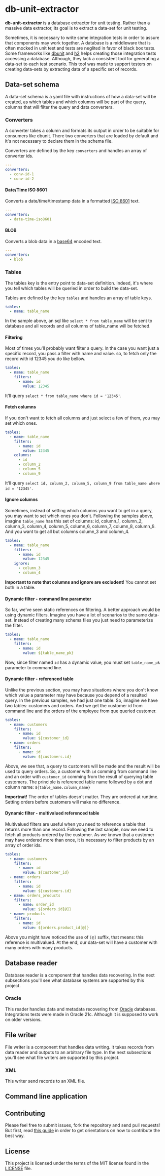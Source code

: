 # db-unit-extractor
**db-unit-extractor** is a database extractor for unit testing. Rather than a massive data extractor, its goal is to extract a data-set for unit testing. 

Sometimes, it is necessary to write some integration tests in order to assure that components may work together. A database is a middleware that is often mocked in unit test and tests are neglited in favor of black box tests. Some frameworks like [dbunit](https://www.dbunit.org/) and [h2](https://www.h2database.com) helps creating those integration tests accessing a database. Although, they lack a consistent tool for generating a data-set to each test scenario. This tool was made to support testers on creating data-sets by extracting data of a specific set of records.

## Data-set schema
A data-set schema is a yaml file with instructions of how a data-set will be created, as which tables and which columns will be part of the query, columns that will filter the query and data converters.

### Converters
A converter takes a column and formats its output in order to be suitable for consumers like dbunit. There two converters that are loaded by default and it's not necessary to declare them in the schema file.

Converters are defined by the key `converters` and handles an array of converter ids.

```yaml
---
converters:
  - conv-id-1
  - conv-id-2
```

#### Date/Time ISO 8601
Converts a date/time/timestamp data in a formatted [ISO 8601](https://en.wikipedia.org/wiki/ISO_8601) text.

```yaml
---
converters:
  - date-time-iso8601
```

#### BLOB
Converts a blob data in a [base64](https://en.wikipedia.org/wiki/Base64) encoded text.

```yaml
---
converters:
  - blob
```

### Tables
The tables key is the entry point to data-set definition. Indeed, it's where you tell which tables will be queried in order to build the data-set.

Tables are defined by the key `tables` and handles an array of table keys.

```yaml
tables:
  - name: table_name
```

In the sample above, an sql like `select * from table_name` will be sent to database and all records and all columns of table_name will be fetched.

#### Filtering
Most of times you'll probably want filter a query. In the case you want just a specific record, you pass a filter with name and value. so, to fetch only the record with id 12345 you do like bellow.

```yaml
tables:
  - name: table_name
    filters:
      - name: id
        value: 12345
```

It'll query `select * from table_name where id = '12345'`.

#### Fetch columns
If you don't want to fetch all columns and just select a few of them, you may set which ones.

```yaml
tables:
  - name: table_name
    filters:
      - name: id
        value: 12345
    columns:
      - id
      - column_2
      - column_5
      - column_9
```

It'll query `select id, column_2, column_5, column_9 from table_name where id = '12345'`.

#### Ignore columns
Sometimes, instead of setting which columns you want to get in a query, you may want to set which ones you don't. Following the samples above, imagine `table_name` has this set of columns: id, column_1, column_2, column_3, column_4, column_5, column_6, column_7, column_8, column_9. And you want to get all but columns column_3 and column_4.

```yaml
tables:
  - name: table_name
    filters:
      - name: id
        value: 12345
    ignore:
      - column_3
      - column_4
```

**Important to note that columns and ignore are excludent!** You cannot set both in a table.

#### Dynamic filter - command line parameter
So far, we've seen static references on filtering. A better approach would be using dynamic filters. Imagine you have a lot of scenarios to the same data-set. Instead of creating many schema files you just need to parameterize the filter.

```yaml
tables:
  - name: table_name
    filters:
      - name: id
        value: ${table_name_pk}
```

Now, since filter named `id` has a dynamic value, you must set `table_name_pk` parameter to command line.

#### Dynamic filter - referenced table
Unlike the previous section, you may have situations where you don't know which value a parameter may have because you depend of a resulted query. In the previous samples, we had just one table. So, imagine we have two tables: customers and orders. And we get the customer id from command line and the orders of the employee from que queried customer.

```yaml
tables:
  - name: customers
    filters:
      - name: id
        value: ${customer_id}
  - name: orders
    filters:
      - name: id
        value: ${customers.id}
```

Above, we see that, a query to customers will be made and the result will be used to query orders. So, a customer with `id` comming from command line and an order with `customer_id` comming from the result of querying table customers. The principle is referenced table name followed by a dot and column name: `${table_name.column_name}`

**Importnat!** The order of tables doesn't matter. They are ordered at runtime. Setting orders before customers will make no difference.

#### Dynamic filter - multivalued referenced table
Multivalued filters are useful when you need to reference a table that returns more than one record. Following the last sample, now we need to fetch all products ordered by the customer. As we known that a customer may have ordered more than once, it is necessary to filter products by an array of order ids.

```yaml
tables:
  - name: customers
    filters:
      - name: id
        value: ${customer_id}
  - name: orders
    filters:
      - name: id
        value: ${customers.id}
  - name: orders_products
    filters:
      - name: order_id
        value: ${orders.id[@]}
  - name: products
    filters:
      - name: id
        value: ${orders.product_id[@]}
```

Above you might have noticed the use of `[@]` suffix, that means: this reference is multivalued. At the end, our data-set will have a customer with many orders with many products.

## Database reader
Database reader is a component that handles data recovering. In the next subsections you'll see what database systems are supported by this project.

### Oracle
This reader handles data and metadata recovering from [Oracle](https://www.oracle.com) databases. Integrations tests were made in Oracle 21c. Although it is supposed to work on older versions.

## File writer
File writer is a component that handles data writing. It takes records from data reader and outputs to an arbitrary file type. In the next subsections you'll see what file writers are supported by this project.

### XML
This writer send records to an XML file.

## Command line application

## Contributing
Please feel free to submit issues, fork the repository and send pull requests! But first, read [this guide](./CONTRIBUTING.md) in order to get orientations on how to contribute the best way.

## License
This project is licensed under the terms of the MIT license found in the [LICENSE](./LICENSE) file.
